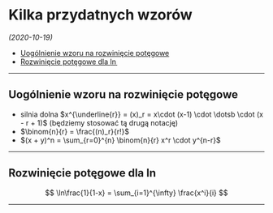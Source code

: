 # Kilka przydatnych wzorów

*(2020-10-19)*

- [Uogólnienie wzoru na rozwinięcie potęgowe](#uogólnienie-wzoru-na-rozwinięcie-potęgowe)
- [Rozwinięcie potęgowe dla $\ln$](#rozwinięcie-potęgowe-dla-ln)

---

## Uogólnienie wzoru na rozwinięcie potęgowe

- silnia dolna $x^{\underline{r}} = (x)_r = x\cdot (x-1) \cdot \dotsb \cdot (x - r + 1)$ (będziemy stosować tą drugą notację)
- $\binom{n}{r} = \frac{(n)_r}{r!}$
- $(x + y)^n = \sum_{r=0}^{n} \binom{n}{r} x^r \cdot y^{n-r}$

---

## Rozwinięcie potęgowe dla $\ln$

$$
\ln\frac{1}{1-x} = \sum_{i=1}^{\infty} \frac{x^i}{i}
$$

---
